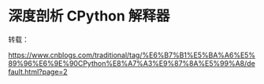 # 深度剖析 CPython 解释器

转载：

https://www.cnblogs.com/traditional/tag/%E6%B7%B1%E5%BA%A6%E5%89%96%E6%9E%90CPython%E8%A7%A3%E9%87%8A%E5%99%A8/default.html?page=2
